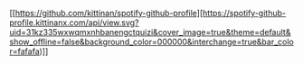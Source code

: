 [[https://github.com/kittinan/spotify-github-profile][https://spotify-github-profile.kittinanx.com/api/view.svg?uid=31kz335wxwqmxnhbanengctquizi&cover_image=true&theme=default&show_offline=false&background_color=000000&interchange=true&bar_color=fafafa)]]
